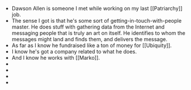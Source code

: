 - Dawson Allen is someone I met while working on my last [[Patriarchy]] job.
- The sense I got is that he's some sort of getting-in-touch-with-people master. He does stuff with gathering data from the Internet and messaging people that is truly an art on itself. He identifies to whom the messages might land and finds them, and delivers the message.
- As far as I know he fundraised like a ton of money for [[Ubiquity]].
- I know he's got a company related to what he does.
- And I know he works with [[Marko]].
-
-
-
-